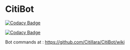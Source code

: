 # CitiBot
[![Codacy Badge](https://api.codacy.com/project/badge/Grade/61b8a386fdf3425faa1515fe7731920c)](https://www.codacy.com/app/Citillara/CitiBot?utm_source=github.com&amp;utm_medium=referral&amp;utm_content=Citillara/CitiBot&amp;utm_campaign=Badge_Grade)

[![Codacy Badge](https://api.codacy.com/project/badge/Grade/61b8a386fdf3425faa1515fe7731920c)](https://www.codacy.com/app/Citillara/CitiBot?utm_source=github.com&utm_medium=referral&utm_content=Citillara/CitiBot&utm_campaign=badger)

Bot commands at : https://github.com/Citillara/CitiBot/wiki

